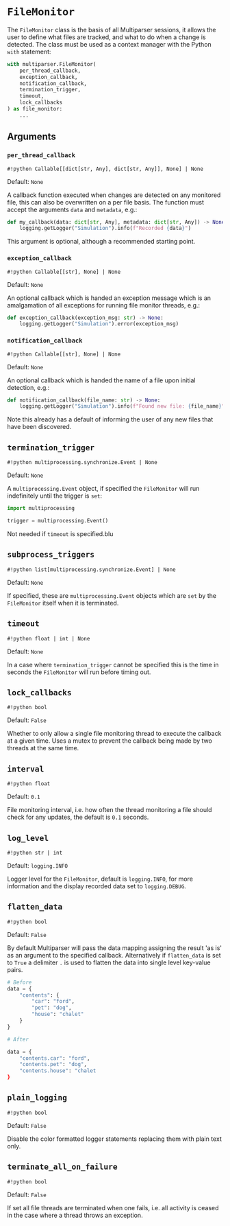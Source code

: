# `FileMonitor`

The `FileMonitor` class is the basis of all Multiparser sessions, it allows the user to define what files are tracked, and what to do when a change is detected. The class must be used as a context manager with the Python `with` statement:

```python
with multiparser.FileMonitor(
    per_thread_callback,
    exception_callback,
    notification_callback,
    termination_trigger,
    timeout,
    lock_callbacks
) as file_monitor:
    ...
```

## Arguments

### `per_thread_callback`
`#!python Callable[[dict[str, Any], dict[str, Any]], None] | None`

Default: `None`

A callback function executed when changes are detected on any monitored file, this can also be overwritten on a per file basis. The function must accept the arguments `data` and `metadata`, e.g.:

```python
def my_callback(data: dict[str, Any], metadata: dict[str, Any]) -> None:
    logging.getLogger("Simulation").info(f"Recorded {data}")
```

This argument is optional, although a recommended starting point.

### `exception_callback`
`#!python Callable[[str], None] | None`

Default: `None`

An optional callback which is handed an exception message which is an amalgamation of all exceptions for running file monitor threads, e.g.:

```python
def exception_callback(exception_msg: str) -> None:
    logging.getLogger("Simulation").error(exception_msg)
```

### `notification_callback`
`#!python Callable[[str], None] | None`

Default: `None`

An optional callback which is handed the name of a file upon initial detection, e.g.:

```python
def notification_callback(file_name: str) -> None:
    logging.getLogger("Simulation").info(f"Found new file: {file_name}")
```

Note this already has a default of informing the user of any new files that have been discovered.

## `termination_trigger`
`#!python multiprocessing.synchronize.Event | None`

Default: `None`

A `multiprocessing.Event` object, if specified the `FileMonitor` will run indefinitely until the trigger is `set`:

```python
import multiprocessing

trigger = multiprocessing.Event()
```

Not needed if `timeout` is specified.blu

## `subprocess_triggers`
`#!python list[multiprocessing.synchronize.Event] | None`

Default: `None`

If specified, these are `multiprocessing.Event` objects which are `set` by the `FileMonitor` itself when it is terminated.

## `timeout`
`#!python float | int | None`

Default: `None`

In a case where `termination_trigger` cannot be specified this is the time in seconds the `FileMonitor` will run before timing out.

## `lock_callbacks`
`#!python bool`

Default: `False`

Whether to only allow a single file monitoring thread to execute the callback at a given time. Uses a mutex to prevent the callback being made by two threads at the same time.

## `interval`
`#!python float`

Default: `0.1`

File monitoring interval, i.e. how often the thread monitoring a file should check for any updates, the default is `0.1` seconds.

## `log_level`
`#!python str | int`

Default: `logging.INFO`

Logger level for the `FileMonitor`, default is `logging.INFO`, for more information and the display recorded data set to `logging.DEBUG`.

## `flatten_data`
`#!python bool`

Default: `False`

By default Multiparser will pass the data mapping assigning the result 'as is' as an argument to the specified callback. Alternatively if `flatten_data` is set to `True` a delimiter `.` is used to flatten the data into single level key-value pairs.

```python
# Before
data = {
    "contents": {
        "car": "ford",
        "pet": "dog",
        "house": "chalet"
    }
}

# After

data = {
    "contents.car": "ford",
    "contents.pet": "dog",
    "contents.house": "chalet
}
```

## `plain_logging`
`#!python bool`

Default: `False`

Disable the color formatted logger statements replacing them with plain text only.

## `terminate_all_on_failure`
`#!python bool`

Default: `False`

If set all file threads are terminated when one fails, i.e. all activity is ceased in the case where a thread throws an exception.

